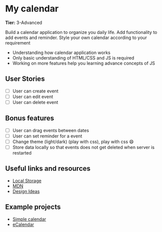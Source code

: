 # My calendar

**Tier:** 3-Advanced

Build a calendar application to organize you daily life. Add functionality to add events and reminder.
Style your own calendar according to your requirement

- Understanding how calendar application works
- Only basic understanding of HTML/CSS and JS is required
- Working on more features help you learning advance concepts of JS

## User Stories

- [ ] User can create event
- [ ] User can edit event
- [ ] User can delete event

## Bonus features

- [ ] User can drag events between dates
- [ ] User can set reminder for a event
- [ ] Change theme (light/dark) (play with css), play with css 😄
- [ ] Store data locally so that events does not get deleted when server is restarted

## Useful links and resources

- [Local Storage](https://blog.logrocket.com/the-complete-guide-to-using-localstorage-in-javascript-apps-ba44edb53a36/)
- [MDN](https://developer.mozilla.org/en-US/)
- [Design Ideas](https://dribbble.com/tags/calendar)

## Example projects

- [Simple calendar](https://medium.com/@nitinpatel_20236/challenge-of-building-a-calendar-with-pure-javascript-a86f1303267d)
- [eCalendar](https://github.com/muzhaqi16/eCalendar)

